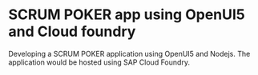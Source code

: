 # SCRUM POKER app using OpenUI5 and Cloud foundry
Developing a SCRUM POKER application using OpenUI5 and Nodejs. The application would be hosted using SAP Cloud Foundry.
